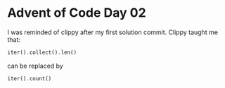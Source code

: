 # Advent of Code Day 02

I was reminded of clippy after my first solution commit. Clippy taught me that:

```rust
iter().collect().len()
```

can be replaced by

```rust
iter().count()
```
